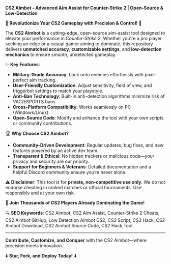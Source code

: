 **CS2 Aimbot - Advanced Aim Assist for Counter-Strike 2 | Open-Source & Low-Detection**  

🌟 **Revolutionize Your CS2 Gameplay with Precision & Control!** 🌟  

The **CS2 Aimbot** is a cutting-edge, open-source aim-assist tool designed to elevate your performance in *Counter-Strike 2*. Whether you're a pro player seeking an edge or a casual gamer aiming to dominate, this repository delivers **unmatched accuracy**, **customizable settings**, and **low-detection mechanics** to ensure smooth, undetected gameplay.  

✨ **Key Features**:  
- **Military-Grade Accuracy**: Lock onto enemies effortlessly with pixel-perfect aim tracking.  
- **User-Friendly Customization**: Adjust sensitivity, field of view, and triggerbot settings to match your playstyle.  
- **Anti-Ban Technology**: Built-in anti-detection algorithms minimize risk of VAC/ESPORTS bans.  
- **Cross-Platform Compatibility**: Works seamlessly on PC (Windows/Linux).  
- **Open-Source Code**: Modify and enhance the tool with your own scripts or community contributions.  

🏆 **Why Choose CS2 Aimbot?**  
- **Community-Driven Development**: Regular updates, bug fixes, and new features powered by an active dev team.  
- **Transparent & Ethical**: No hidden trackers or malicious code—your privacy and security are our priority.  
- **Support for Beginners & Veterans**: Detailed documentation and a helpful Discord community ensure you’re never alone.  

⚠️ **Disclaimer**: This tool is for **private, non-competitive use only**. We do not endorse cheating in ranked matches or official tournaments. Use responsibly and at your own risk.  

🚀 **Join Thousands of CS2 Players Already Dominating the Game!**  

🔍 **SEO Keywords**: CS2 Aimbot, CS2 Aim Assist, Counter-Strike 2 Cheats, CS2 Aimbot GitHub, Low Detection Aimbot CS2, CS2 Script, CS2 Hack, CS2 Aimbot Download, CS2 Aimbot Source Code, CS2 Hack Tool.  

---  
**Contribute, Customize, and Conquer** with the CS2 Aimbot—where precision meets innovation.  

⬇️ **Star, Fork, and Deploy Today!** ⬇️  
